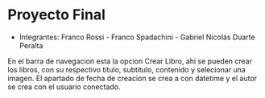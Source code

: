 # Proyecto Final
- Integrantes:
Franco Rossi - Franco Spadachini - Gabriel Nicolás Duarte Peralta

En el barra de navegacion esta la opcion Crear Libro, ahi se pueden crear los libros, con su respectivo titulo, subtitulo, contenido y selecionar una imagen. El apartado de fecha de creacion se crea a con datetime y el autor se crea con el usuario conectado.